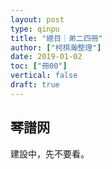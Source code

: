 ```yaml
---
layout: post
type: qinpu
title: "總目｜弟二四冊"
author: ["柯棋瀚整理"]
date: 2019-01-02
toc: ["冊00"]
vertical: false
draft: true
---
```


## 琴譜网

建設中，先不要看。
